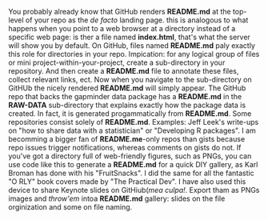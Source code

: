 You probably already know that GitHub renders **README.md** at the top-level of your repo as the *de facto* landing page. this is analogous to what happens when you point to a web browser at a directory instead of a specific web page: is ther a file named **index.html**, that's what the server will show you by default. On GitHub, files named **README.md** paly exactly this role for directories in your repo.
Impication: for any logical group of files or mini project-within-your-project, create a sub-directory in your repository. And then create a **README.md** file to annotate these files, collect relevant links, ect.  Now when you navigate to the sub-directory on GitHUb the nicely rendered **README.md** will simply appear. The GitHub repo that backs the gapminder data package has a **README.md** in the **RAW-DATA** sub-directory that explains exactly how the package data is created. In fact, it is generated progammatically from **README.md**.
Some repositories consist solely of **README.md**. Examples: Jeff Leek's write-ups on "how to share data with a statistician" or  "Developing R packages". I am becomming a bigger fan of **README.me**-only repos than gists because repo issues trigger notifications, whereas comments on gists do not.
If you've got a directory full of web-friendly figures, such as PNGs, you can use code like this to generate a **README.md** for a quick DIY gallery, as Karl Broman has done with his "FruitSnacks". I did the same for all the fantastic "O RLY" book covers made by "The Practical Dev".
I have also used this device to share Keynote slides on GitHiub(*mea culpa!*.  Export tham as PNGs images and *throw'em* intoa **README.md** gallery: slides on the file orginization and some on file naming.
